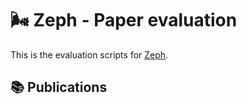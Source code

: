 # 🌬️ Zeph - Paper evaluation

This is the evaluation scripts for [Zeph](https://github.com/dioptra-io/zeph). 


## 📚 Publications

```
```
